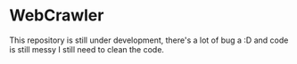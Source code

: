 # WebCrawler

This repository is still under development, there's a lot of bug a :D 
and code is still messy I still need to clean the code.
